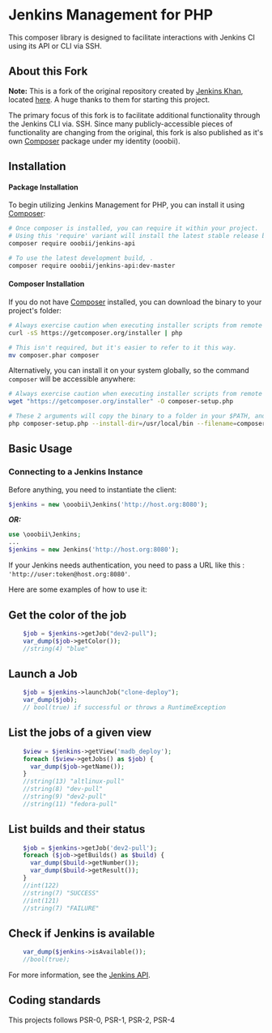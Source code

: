 # Jenkins Management for PHP

This composer library is designed to facilitate interactions with Jenkins CI using its API or CLI via SSH.

## About this Fork
**Note:** This is a fork of the original repository created by [Jenkins Khan](https://github.com/jenkins-khan), located [here](https://github.com/jenkins-khan/jenkins-php-api). A huge thanks to them for starting this project. 

The primary focus of this fork is to facilitate additional functionality through the Jenkins CLI via. SSH. Since many publicly-accessible pieces of functionality are changing from the original, this fork is also published as it's own [Composer](http://getcomposer.org) package under my identity (ooobii).

## Installation

#### Package Installation

To begin utilizing Jenkins Management for PHP, you can install it using [Composer](http://getcomposer.org):

```bash
# Once composer is installed, you can require it within your project.
# Using this 'require' variant will install the latest stable release build.
composer require ooobii/jenkins-api

# To use the latest development build, .
composer require ooobii/jenkins-api:dev-master
```

#### Composer Installation

If you do not have [Composer](http://getcomposer.org) installed, you can download the binary to your project's folder:
```bash
# Always exercise caution when executing installer scripts from remote sources!
curl -sS https://getcomposer.org/installer | php

# This isn't required, but it's easier to refer to it this way.
mv composer.phar composer
```

Alternatively, you can install it on your system globally, so the command `composer` will be accessible anywhere:
``` bash
# Always exercise caution when executing installer scripts from remote sources!
wget "https://getcomposer.org/installer" -O composer-setup.php

# These 2 arguments will copy the binary to a folder in your $PATH, and remove the default extension.
php composer-setup.php --install-dir=/usr/local/bin --filename=composer
```


## Basic Usage

### Connecting to a Jenkins Instance
Before anything, you need to instantiate the client:

```php
$jenkins = new \ooobii\Jenkins('http://host.org:8080');
```
**_OR:_**
```php
use \ooobii\Jenkins;
...
$jenkins = new Jenkins('http://host.org:8080');
```

If your Jenkins needs authentication, you need to pass a URL like this : `'http://user:token@host.org:8080'`.


Here are some examples of how to use it:


Get the color of the job
------------------------

```php
    $job = $jenkins->getJob("dev2-pull");
    var_dump($job->getColor());
    //string(4) "blue"
```


Launch a Job
------------

```php
    $job = $jenkins->launchJob("clone-deploy");
    var_dump($job);
    // bool(true) if successful or throws a RuntimeException
```


List the jobs of a given view
-----------------------------

```php
    $view = $jenkins->getView('madb_deploy');
    foreach ($view->getJobs() as $job) {
      var_dump($job->getName());
    }
    //string(13) "altlinux-pull"
    //string(8) "dev-pull"
    //string(9) "dev2-pull"
    //string(11) "fedora-pull"
```

List builds and their status
----------------------------

```php
    $job = $jenkins->getJob('dev2-pull');
    foreach ($job->getBuilds() as $build) {
      var_dump($build->getNumber());
      var_dump($build->getResult());
    }
    //int(122)
    //string(7) "SUCCESS"
    //int(121)
    //string(7) "FAILURE"
```


Check if Jenkins is available
-----------------------------

```php
    var_dump($jenkins->isAvailable());
    //bool(true);
```

For more information, see the [Jenkins API](https://wiki.jenkins-ci.org/display/JENKINS/Remote+access+API).


Coding standards
----------------

This projects follows PSR-0, PSR-1, PSR-2, PSR-4
